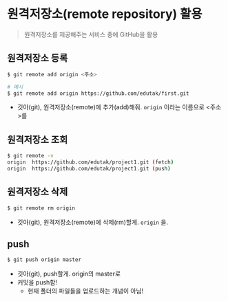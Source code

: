 # 원격저장소(remote repository) 활용

> 원격저장소를 제공해주는 서비스 중에 GitHub을 활용

## 원격저장소 등록

```bash
$ git remote add origin <주소>
```

```bash
# 예시
$ git remote add origin https://github.com/edutak/first.git
```

* 깃아(git), 원격저장소(remote)에 추가(add)해줘. `origin` 이라는 이름으로 <주소>를 

## 원격저장소 조회

```bash
$ git remote -v
origin  https://github.com/edutak/project1.git (fetch)
origin  https://github.com/edutak/project1.git (push)
```

## 원격저장소 삭제

```bash
$ git remote rm origin
```

* 깃아(git), 원격저장소(remote)에 삭제(rm)할게. `origin` 을.

## push

```bash
$ git push origin master
```

* 깃아(git), push할게. origin의 master로
* 커밋을 push함! 
  * 현재 폴더의 파일들을 업로드하는 개념이 아님!
